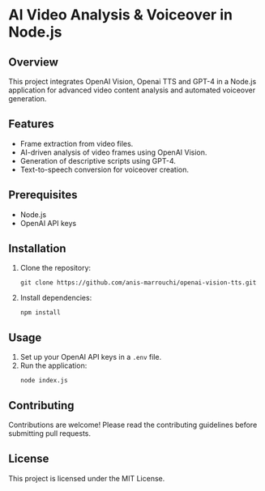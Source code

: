 # AI Video Analysis & Voiceover in Node.js

## Overview
This project integrates OpenAI Vision, Openai TTS and GPT-4 in a Node.js application for advanced video content analysis and automated voiceover generation.

## Features
- Frame extraction from video files.
- AI-driven analysis of video frames using OpenAI Vision.
- Generation of descriptive scripts using GPT-4.
- Text-to-speech conversion for voiceover creation.

## Prerequisites
- Node.js
- OpenAI API keys

## Installation
1. Clone the repository:
   ```
   git clone https://github.com/anis-marrouchi/openai-vision-tts.git
   ```
2. Install dependencies:
   ```
   npm install
   ```

## Usage
1. Set up your OpenAI API keys in a `.env` file.
2. Run the application:
   ```
   node index.js
   ```

## Contributing
Contributions are welcome! Please read the contributing guidelines before submitting pull requests.

## License
This project is licensed under the MIT License.